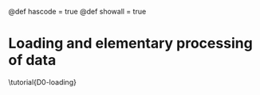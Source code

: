 @def hascode = true
@def showall = true

# Loading and elementary processing of data

\tutorial{D0-loading}
